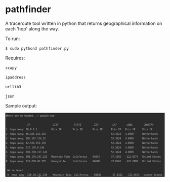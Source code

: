 # pathfinder
A traceroute tool written in python that returns geographical information on each 'hop' along the way.

To run:
```
$ sudo python3 pathfinder.py
```
Requires:
```
scapy
```
```
ipaddress
```
```
urllib3
```
```
json
```

Sample output:

![alt text](https://github.com/mcorybillington/pathfinder/blob/master/images/pathfinder.jpeg)